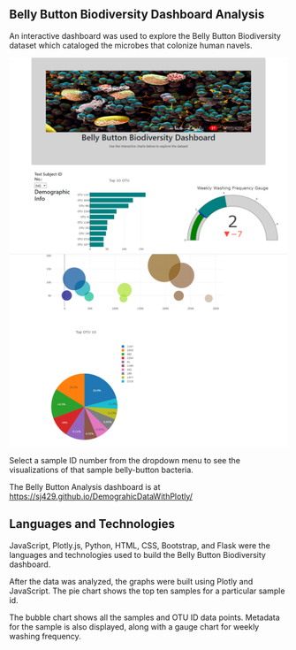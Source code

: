 ## Belly Button Biodiversity Dashboard Analysis
An interactive dashboard was used to explore the Belly Button Biodiversity dataset which cataloged the microbes that colonize human navels. 





![](Images/Capture_1.PNG)
![](Images/Capture_3.PNG)

Select a sample ID number from the dropdown menu to see the visualizations of that sample belly-button bacteria.

The Belly Button Analysis dashboard is at https://sj429.github.io/DemograhicDataWithPlotly/



## Languages and Technologies

JavaScript, Plotly.js, Python, HTML, CSS, Bootstrap, and Flask were the languages and technologies used to build the Belly Button Biodiversity dashboard. 

After the data was analyzed, the graphs were built using Plotly and JavaScript. The pie chart shows the top ten samples for a particular sample id.  

The bubble chart shows all the samples and OTU ID data points. Metadata for the sample is also displayed, along with a gauge chart for weekly washing frequency. 
